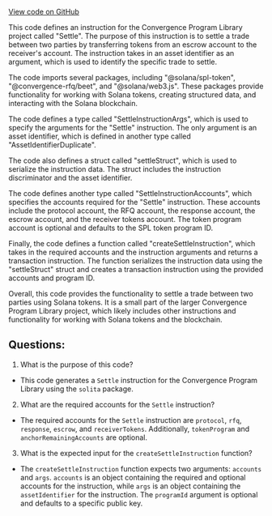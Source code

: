 [View code on GitHub](https://github.com/convergence-rfq/convergence-program-library/psyoptions-european-instrument/js/generated/instructions/settle.ts)

This code defines an instruction for the Convergence Program Library project called "Settle". The purpose of this instruction is to settle a trade between two parties by transferring tokens from an escrow account to the receiver's account. The instruction takes in an asset identifier as an argument, which is used to identify the specific trade to settle.

The code imports several packages, including "@solana/spl-token", "@convergence-rfq/beet", and "@solana/web3.js". These packages provide functionality for working with Solana tokens, creating structured data, and interacting with the Solana blockchain.

The code defines a type called "SettleInstructionArgs", which is used to specify the arguments for the "Settle" instruction. The only argument is an asset identifier, which is defined in another type called "AssetIdentifierDuplicate".

The code also defines a struct called "settleStruct", which is used to serialize the instruction data. The struct includes the instruction discriminator and the asset identifier.

The code defines another type called "SettleInstructionAccounts", which specifies the accounts required for the "Settle" instruction. These accounts include the protocol account, the RFQ account, the response account, the escrow account, and the receiver tokens account. The token program account is optional and defaults to the SPL token program ID.

Finally, the code defines a function called "createSettleInstruction", which takes in the required accounts and the instruction arguments and returns a transaction instruction. The function serializes the instruction data using the "settleStruct" struct and creates a transaction instruction using the provided accounts and program ID.

Overall, this code provides the functionality to settle a trade between two parties using Solana tokens. It is a small part of the larger Convergence Program Library project, which likely includes other instructions and functionality for working with Solana tokens and the blockchain.
## Questions: 
 1. What is the purpose of this code?
- This code generates a `Settle` instruction for the Convergence Program Library using the `solita` package.

2. What are the required accounts for the `Settle` instruction?
- The required accounts for the `Settle` instruction are `protocol`, `rfq`, `response`, `escrow`, and `receiverTokens`. Additionally, `tokenProgram` and `anchorRemainingAccounts` are optional.

3. What is the expected input for the `createSettleInstruction` function?
- The `createSettleInstruction` function expects two arguments: `accounts` and `args`. `accounts` is an object containing the required and optional accounts for the instruction, while `args` is an object containing the `assetIdentifier` for the instruction. The `programId` argument is optional and defaults to a specific public key.